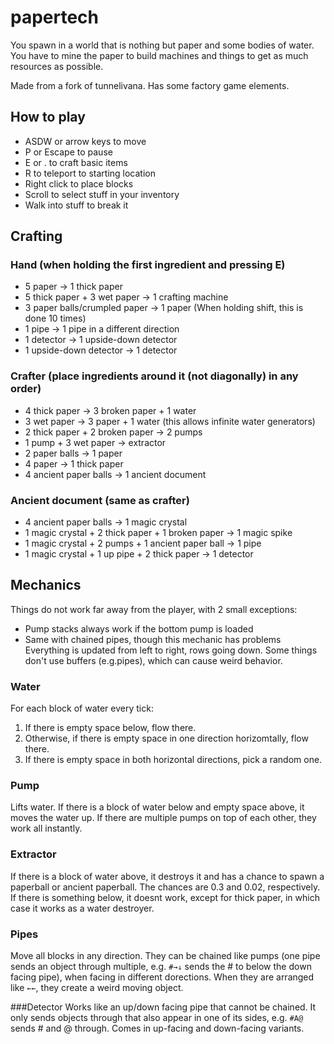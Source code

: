 # papertech
You spawn in a world that is nothing but paper and some bodies of water. You have to mine the paper to build machines and things to get as much resources as possible.

Made from a fork of tunnelivana. Has some factory game elements.




## How to play

- ASDW or arrow keys to move
- P or Escape to pause
- E or . to craft basic items
- R to teleport to starting location
- Right click to place blocks
- Scroll to select stuff in your inventory
- Walk into stuff to break it




## Crafting

### Hand (when holding the first ingredient and pressing E)

- 5 paper → 1 thick paper
- 5 thick paper + 3 wet paper → 1 crafting machine
- 3 paper balls/crumpled paper → 1 paper (When holding shift, this is done 10 times)
- 1 pipe → 1 pipe in a different direction
- 1 detector → 1 upside-down detector
- 1 upside-down detector → 1 detector

### Crafter (place ingredients around it (not diagonally) in any order)

- 4 thick paper → 3 broken paper + 1 water
- 3 wet paper → 3 paper + 1 water (this allows infinite water generators)
- 2 thick paper + 2 broken paper → 2 pumps
- 1 pump + 3 wet paper → extractor
- 2 paper balls → 1 paper
- 4 paper → 1 thick paper
- 4 ancient paper balls → 1 ancient document

### Ancient document (same as crafter)

- 4 ancient paper balls → 1 magic crystal
- 1 magic crystal + 2 thick paper + 1 broken paper → 1 magic spike
- 1 magic crystal + 2 pumps + 1 ancient paper ball → 1 pipe
- 1 magic crystal + 1 up pipe + 2 thick paper → 1 detector 



## Mechanics

Things do not work far away from the player, with 2 small exceptions:
- Pump stacks always work if the bottom pump is loaded
- Same with chained pipes, though this mechanic has problems
Everything is updated from left to right, rows going down. Some things don't use buffers (e.g.pipes), which can cause weird behavior.

### Water
For each block of water every tick:
1. If there is empty space below, flow there.
2. Otherwise, if there is empty space in one direction horizomtally, flow there.
3. If there is empty space in both horizontal directions, pick a random one.

### Pump
Lifts water. If there is a block of water below and empty space above, it moves the water up. If there are multiple pumps on top of each other, they work all instantly.

### Extractor
If there is a block of water above, it destroys it and has a chance to spawn a paperball or ancient paperball. The chances are 0.3 and 0.02, respectively. If there is something below, it doesnt work, except for thick paper, in which case it works as a water destroyer.

### Pipes
Move all blocks in any direction. They can be chained like pumps (one pipe sends an object through multiple, e.g. `#→↓` sends the # to below the down facing pipe), when facing in different dorections. When they are arranged like `←←`, they create a weird moving object.

###Detector
Works like an up/down facing pipe that cannot be chained. It only sends objects through that also appear in one of its sides, e.g. `#A@` sends # and @ through. Comes in up-facing and down-facing variants.
